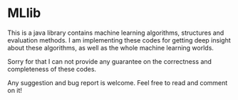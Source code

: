MLlib
=====

This is a java library contains machine learning algorithms, structures and evaluation methods. I am implementing these codes for getting deep insight about these algorithms, as well as the whole machine learning worlds.

Sorry for that I can not provide any guarantee on the correctness and completeness of these codes. 

Any suggestion and bug report is welcome. Feel free to read and comment on it!

